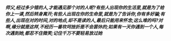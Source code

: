 ***师父,经过多少错的人,才能遇见那个对的人呢?有些人出现你的生活里,就是为了给你上一课,然后转身离开;有些人出现在你的生命里,就是为了告诉你,你有多好骗;有些人,出现在对的时间,对的地点,却不是读的人,最后只能用来怀念;这么难的吗?对啊,缘分就是这样,不经历一番坎坷挫折是不会罢休的;如果有一天你遇到一个人,每次遇到她,都忍不住微笑;记住千万不要轻易放过她***